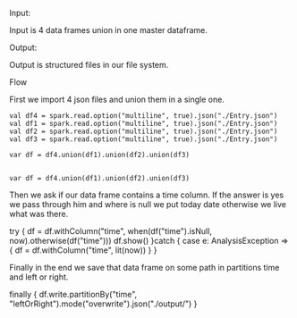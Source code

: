 Input:

Input is 4 data frames union in one master dataframe.

Output:

Output is structured files in our file system.

Flow

First we import 4 json files and union them in a single one.

    val df4 = spark.read.option("multiline", true).json("./Entry.json")
    val df1 = spark.read.option("multiline", true).json("./Entry.json")
    val df2 = spark.read.option("multiline", true).json("./Entry.json")
    val df3 = spark.read.option("multiline", true).json("./Entry.json")

    var df = df4.union(df1).union(df2).union(df3)


    var df = df4.union(df1).union(df2).union(df3)

Then we ask if our data frame contains a time column. If the answer is yes we pass through him and where is null we put today date otherwise we live what was there. 

  try {
    df = df.withColumn("time", when(df("time").isNull, now).otherwise(df("time")))
    df.show()
  }catch {
    case e: AnalysisException => {
      df = df.withColumn("time", lit(now))
    }
  }

Finally in the end we save that data frame on some path in partitions time and left or right.

finally {
    df.write.partitionBy("time", "leftOrRight").mode("overwrite").json("./output/")
  }

